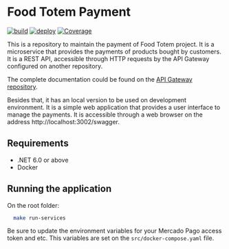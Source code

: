 # Food Totem Payment
[![build](https://github.com/leonardo-avila/food-totem-payment/actions/workflows/build.yml/badge.svg)](https://github.com/leonardo-avila/food-totem-payment/actions/workflows/build.yml)
[![deploy](https://github.com/leonardo-avila/food-totem-payment/actions/workflows/deploy.yml/badge.svg)](https://github.com/leonardo-avila/food-totem-payment/actions/workflows/deploy.yml)
[![Coverage](https://sonarcloud.io/api/project_badges/measure?project=leonardo-avila_food-totem-payment&metric=coverage)](https://sonarcloud.io/summary/new_code?id=leonardo-avila_food-totem-payment)

This is a repository to maintain the payment of Food Totem project. It is a microservice that provides the payments of products bought by customers. It is a REST API, accessible through HTTP requests by the API Gateway configured on another repository.

The complete documentation could be found on the [API Gateway repository](https://github.com/leonardo-avila/food-totem).

Besides that, it has an local version to be used on development environment. It is a simple web application that provides a user interface to manage the payments. It is accessible through a web browser on the address http://localhost:3002/swagger.

## Requirements

- .NET 6.0 or above
- Docker

## Running the application

On the root folder:
  
  ```bash
    make run-services
  ```

Be sure to update the environment variables for your Mercado Pago access token and etc. This variables are set on the `src/docker-compose.yaml` file.